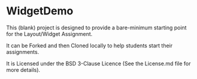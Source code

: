 # WidgetDemo
This (blank) project is designed to provide a bare-minimum starting point for the Layout/Widget Assignment.

It can be Forked and then Cloned locally to help students start their assignments.

It is Licensed under the BSD 3-Clause Licence (See the License.md file for more details).
